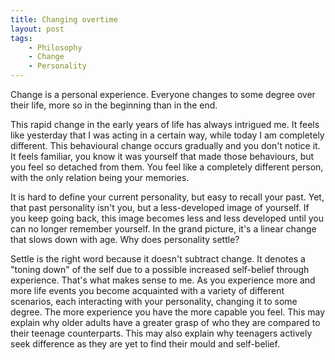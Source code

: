 ```yaml
---
title: Changing overtime
layout: post
tags:
    - Philosophy
    - Change
    - Personality
---
```


Change is a personal experience. Everyone changes to some degree over their life, more so in the beginning than in the end. 

This rapid change in the early years of life has always intrigued me. It feels like yesterday that I was acting in a certain way, while today I am completely different. This behavioural change occurs gradually and you don't notice it. It feels familiar, you know it was yourself that made those behaviours, but you feel so detached from them. You feel like a completely different person, with the only relation being your memories.

It is hard to define your current personality, but easy to recall your past. Yet, that past personality isn't you, but a less-developed image of yourself. If you keep going back, this image becomes less and less developed until you can no longer remember yourself. In the grand picture, it's a linear change that slows down with age. Why does personality settle? 

Settle is the right word because it doesn't subtract change. It denotes a "toning down" of the self due to a possible increased self-belief through experience. That's what makes sense to me. As you experience more and more life events you become acquainted with a variety of different scenarios, each interacting with your personality, changing it to some degree. The more experience you have the more capable you feel. This may explain why older adults have a greater grasp of who they are compared to their teenage counterparts. This may also explain why teenagers actively seek difference as they are yet to find their mould and self-belief. 
